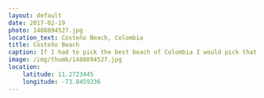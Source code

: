 ```yaml
---
layout: default
date: 2017-02-19
photo: 1488894527.jpg
location_text: Costeño Beach, Colombia
title: Costeño Beach
caption: If I had to pick the best beach of Colombia I would pick that one. Very long, completely empty, palm trees and coconuts. And of course no tourists ;)
image: /img/thumb/1488894527.jpg
location:
    latitude: 11.2723445
    longitude: -73.8459336
---
```

